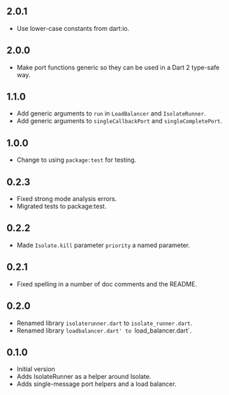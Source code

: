 ## 2.0.1

* Use lower-case constants from dart:io.

## 2.0.0

* Make port functions generic so they can be used in a Dart 2 type-safe way.

## 1.1.0

* Add generic arguments to `run` in `LoadBalancer` and `IsolateRunner`.
* Add generic arguments to `singleCallbackPort` and `singleCompletePort`.

## 1.0.0

* Change to using `package:test` for testing.

## 0.2.3

* Fixed strong mode analysis errors.
* Migrated tests to package:test.

## 0.2.2

* Made `Isolate.kill` parameter `priority` a named parameter.

## 0.2.1

* Fixed spelling in a number of doc comments and the README.

## 0.2.0

* Renamed library `isolaterunner.dart` to `isolate_runner.dart`.
* Renamed library `loadbalancer.dart' to `load_balancer.dart`.

## 0.1.0

* Initial version
* Adds IsolateRunner as a helper around Isolate.
* Adds single-message port helpers and a load balancer.
